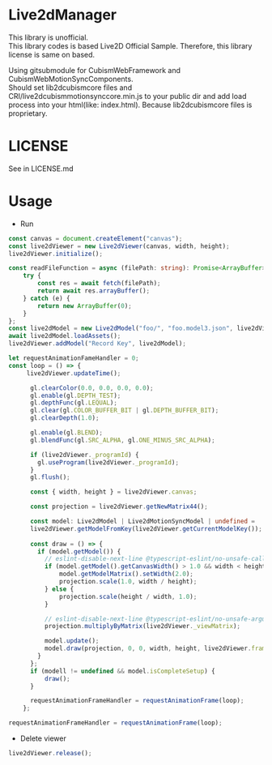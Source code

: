 # Live2dManager
This library is unofficial.  
This library codes is based Live2D Official Sample. Therefore, this library license is same on based.  
  
Using gitsubmodule for CubismWebFramework and CubismWebMotionSyncComponents.  
Should set lib2dcubismcore files and CRI/live2dcubismmotionsynccore.min.js to your public dir and add load process into your html(like: index.html). Because lib2dcubismcore files is proprietary.  

# LICENSE
See in LICENSE.md

# Usage
- Run
```typescript
const canvas = document.createElement("canvas");
const live2dViewer = new Live2dViewer(canvas, width, height);
live2dViewer.initialize();

const readFileFunction = async (filePath: string): Promise<ArrayBuffer> => {
    try {
        const res = await fetch(filePath);
        return await res.arrayBuffer();
    } catch (e) {
        return new ArrayBuffer(0);
    }
};
const live2dModel = new Live2dModel("foo/", "foo.model3.json", live2dViewer, readFileFunction);
await live2dModel.loadAssets();
live2dViewer.addModel("Record Key", live2dModel);

let requestAnimationFameHandler = 0;
const loop = () => {
     live2dViewer.updateTime();

      gl.clearColor(0.0, 0.0, 0.0, 0.0);
      gl.enable(gl.DEPTH_TEST);
      gl.depthFunc(gl.LEQUAL);
      gl.clear(gl.COLOR_BUFFER_BIT | gl.DEPTH_BUFFER_BIT);
      gl.clearDepth(1.0);

      gl.enable(gl.BLEND);
      gl.blendFunc(gl.SRC_ALPHA, gl.ONE_MINUS_SRC_ALPHA);

      if (live2dViewer._programId) {
        gl.useProgram(live2dViewer._programId);
      }
      gl.flush();

      const { width, height } = live2dViewer.canvas;

      const projection = live2dViewer.getNewMatrix44();

      const model: Live2dModel | Live2dMotionSyncModel | undefined =
      live2dViewer.getModelFromKey(live2dViewer.getCurrentModelKey());
      
      const draw = () => {
        if (model.getModel()) {
          // eslint-disable-next-line @typescript-eslint/no-unsafe-call, @typescript-eslint/no-unsafe-member-access
          if (model.getModel().getCanvasWidth() > 1.0 && width < height) {
              model.getModelMatrix().setWidth(2.0);
              projection.scale(1.0, width / height);
          } else {
              projection.scale(height / width, 1.0);
          }

          // eslint-disable-next-line @typescript-eslint/no-unsafe-argument
          projection.multiplyByMatrix(live2dViewer._viewMatrix);

          model.update();
          model.draw(projection, 0, 0, width, height, live2dViewer.frameBuffer);
        }
      };
      if (modell != undefined && model.isCompleteSetup) {
          draw();
      }

      requestAnimationFrameHandler = requestAnimationFrame(loop);
    };

requestAnimationFrameHandler = requestAnimationFrame(loop);

```
- Delete viewer
```typescript
live2dViewer.release();
```

